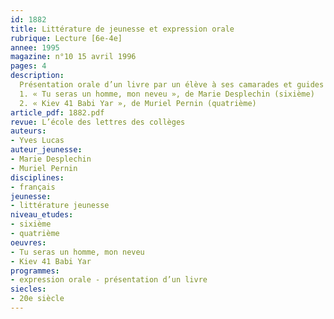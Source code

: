 ```yaml
---
id: 1882
title: Littérature de jeunesse et expression orale
rubrique: Lecture [6e-4e]
annee: 1995
magazine: n°10 15 avril 1996
pages: 4
description: 
  Présentation orale d’un livre par un élève à ses camarades et guides de préparation sur les deux titres suivants – 
  1. « Tu seras un homme, mon neveu », de Marie Desplechin (sixième)
  2. « Kiev 41 Babi Yar », de Muriel Pernin (quatrième)
article_pdf: 1882.pdf
revue: L’école des lettres des collèges
auteurs:
- Yves Lucas
auteur_jeunesse:
- Marie Desplechin
- Muriel Pernin
disciplines:
- français
jeunesse:
- littérature jeunesse
niveau_etudes:
- sixième
- quatrième
oeuvres:
- Tu seras un homme, mon neveu
- Kiev 41 Babi Yar
programmes:
- expression orale - présentation d’un livre
siecles:
- 20e siècle
---
```

